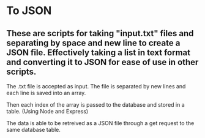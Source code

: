 ﻿# To JSON

## These are scripts for taking "input.txt" files and separating by space and new line to create a JSON file. Effectively taking a list in text format and converting it to JSON for ease of use in other scripts.

The .txt file is accepted as input. The file is separated by new lines and each line is saved into an array. 

Then each index of the array is passed to the database and stored in a table. (Using Node and Express)

The data is able to be retreived as a JSON file through a get request to the same database table.
